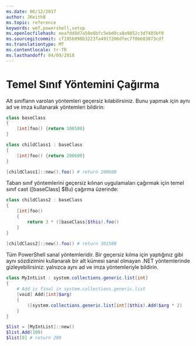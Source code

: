 ```yaml
---
ms.date: 06/12/2017
author: JKeithB
ms.topic: reference
keywords: wmf,powershell,setup
ms.openlocfilehash: eeafdd8d7a50e0bfc5ebd0ca8e9852c3d7405bf0
ms.sourcegitcommit: cf195b090b3223fa4917206dfec7f0b603873cdf
ms.translationtype: MT
ms.contentlocale: tr-TR
ms.lasthandoff: 04/09/2018
---
```

# <a name="call-base-class-method"></a>Temel Sınıf Yöntemini Çağırma

Alt sınıfların varolan yöntemleri geçersiz kılabilirsiniz. Bunu yapmak için aynı ad ve imza kullanarak yöntemleri bildirin:

```powershell
class baseClass
{
    [int]foo() {return 100500}
}

class childClass1 : baseClass
{
    [int]foo() {return 200600}
}

[childClass1]::new().foo() # return 200600
```

Taban sınıf yöntemlerini geçersiz kılınan uygulamaları çağırmak için temel sınıf cast ([baseClass] $Bu) çağırma üzerinde:

```powershell
class childClass2 : baseClass
{
    [int]foo()
    {
        return 3 * ([baseClass]$this).foo()
    }
}

[childClass2]::new().foo() # return 301500
```

Tüm PowerShell sanal yöntemleridir. Bir geçersiz kılma için yaptığınız gibi aynı sözdizimini kullanarak bir alt kümesi sanal olmayan .NET yöntemlerinde gizleyebilirsiniz: yalnızca aynı ad ve imza yöntemleriyle bildirin.

```powershell
class MyIntList : system.collections.generic.list[int]
{
    # Add is final in system.collections.generic.list
    [void] Add([int]$arg)
    {
        ([system.collections.generic.list[int]]$this).Add($arg * 2)
    }
}

$list = [MyIntList]::new()
$list.Add(100)
$list[0] # return 200
```